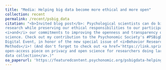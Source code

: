 ```yaml
---
title: "Media: Helping big data become more ethical and more open"
collection: recent
permalink: /recent/psbig_data
citation: "<b>Invited blog post</b>: Psychological scientists can do big data
research while preserving our ethical responsibilities to our participants
<i>and</i> our commitments to improving the openness and transparency of
science. Check out my contribution to the Psychonomic Society's #PSBigData
Digital Event, in honor of the new special issue of <i>Behavior Research
Methods</i>! (And don't forget to check out <a href='https://link.springer.com/article/10.3758%2Fs13428-019-01259-5' target='_blank'>Dennis et al.'s (2019) exciting
open-access piece on privacy and open science for researchers doing large-scale
data collection</a>.)"
oa_paperurl: 'https://featuredcontent.psychonomic.org/psbigdata-helping-big-data-research-become-more-ethical-and-more-open/'
---
```

